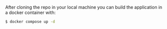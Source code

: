
After cloning the repo in your local machine you can build the application in a docker container with:
```bash
$ docker compose up -d
```
